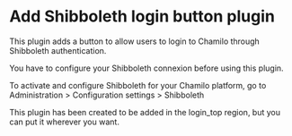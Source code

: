 Add Shibboleth login button plugin
===

This plugin adds a button to allow users to login to Chamilo through Shibboleth authentication.

You have to configure your Shibboleth connexion before using this plugin.

To activate and configure Shibboleth for your Chamilo platform, go to Administration > Configuration settings > Shibboleth

This plugin has been created to be added in the login_top region, but you can put it wherever you want.